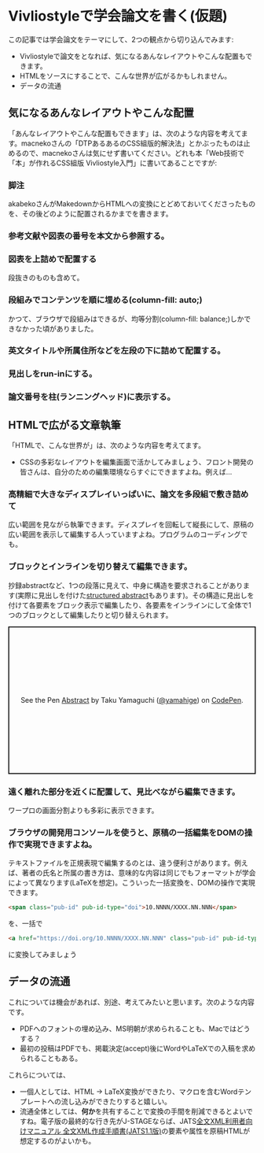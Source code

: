 # Vivliostyleで学会論文を書く(仮題)

この記事では学会論文をテーマにして、2つの観点から切り込んでみます:

- Vivliostyleで論文をとなれば、気になるあんなレイアウトやこんな配置もできます。
- HTMLをソースにすることで、こんな世界が広がるかもしれません。
- データの流通

## 気になるあんなレイアウトやこんな配置

「あんなレイアウトやこんな配置もできます」は、次のような内容を考えてます。macnekoさんの「DTPあるあるのCSS組版的解決法」とかぶったものは止めるので、macnekoさんは気にせず書いてください。どれも本「Web技術で「本」が作れるCSS組版 Vivliostyle入門」に書いてあることですが:

### 脚注

akabekoさんがMakedownからHTMLへの変換にとどめておいてくださったものを、その後どのように配置されるかまでを書きます。

### 参考文献や図表の番号を本文から参照する。


### 図表を上詰めで配置する

段抜きのものも含めて。

### 段組みでコンテンツを順に埋める(column-fill: auto;)

かつて、ブラウザで段組みはできるが、均等分割(column-fill: balance;)しかできなかった頃がありました。

### 英文タイトルや所属住所などを左段の下に詰めて配置する。

### 見出しをrun-inにする。

### 論文番号を柱(ランニングヘッド)に表示する。

## HTMLで広がる文章執筆

「HTMLで、こんな世界が」は、次のような内容を考えてます。

- CSSの多彩なレイアウトを編集画面で活かしてみましょう、フロント開発の皆さんは、自分のための編集環境ならすぐにできますよね。例えば…

### 高精細で大きなディスプレイいっぱいに、論文を多段組で敷き詰めて

広い範囲を見ながら執筆できます。ディスプレイを回転して縦長にして、原稿の広い範囲を表示して編集する人っていますよね。プログラムのコーディングでも。

### ブロックとインラインを切り替えて編集できます。

抄録abstractなど、1つの段落に見えて、中身に構造を要求されることがあります(実際に見出しを付けた[structured abstract](https://en.wikipedia.org/wiki/Abstract_(summary)#Structure)もあります)。その構造に見出しを付けて各要素をブロック表示で編集したり、各要素をインラインにして全体で1つのブロックとして編集したりと切り替えられます。

<p class="codepen" data-height="300" data-default-tab="html,result" data-slug-hash="qBGdjXM" data-pen-title="Abstract" data-user="yamahige" style="height: 300px; box-sizing: border-box; display: flex; align-items: center; justify-content: center; border: 2px solid; margin: 1em 0; padding: 1em;">
  <span>See the Pen <a href="https://codepen.io/yamahige/pen/qBGdjXM">
  Abstract</a> by Taku Yamaguchi (<a href="https://codepen.io/yamahige">@yamahige</a>)
  on <a href="https://codepen.io">CodePen</a>.</span>
</p>
<script async src="https://cpwebassets.codepen.io/assets/embed/ei.js"></script>

### 遠く離れた部分を近くに配置して、見比べながら編集できます。

ワープロの画面分割よりも多彩に表示できます。

### ブラウザの開発用コンソールを使うと、原稿の一括編集をDOMの操作で実現できますよね。

テキストファイルを正規表現で編集するのとは、違う便利さがあります。例えば、著者の氏名と所属の書き方は、意味的な内容は同じでもフォーマットが学会によって異なります(LaTeXを想定)。こういった一括変換を、DOMの操作で実現できます。

```HTML
<span class="pub-id" pub-id-type="doi">10.NNNN/XXXX.NN.NNN</span>
```
を、一括で
```HTML
<a href="https://doi.org/10.NNNN/XXXX.NN.NNN" class="pub-id" pub-id-type="doi">10.NNNN/XXXX.NN.NNN</a>
```
に変換してみましょう

## データの流通

これについては機会があれば、別途、考えてみたいと思います。次のような内容です。

- PDFへのフォントの埋め込み、MS明朝が求められることも、Macではどうする？
- 最初の投稿はPDFでも、掲載決定(accept)後にWordやLaTeXでの入稿を求められることもある。

これらについては、
- 一個人としては、HTML -> LaTeX変換ができたり、マクロを含むWordテンプレートへの流し込みができたりすると嬉しい。
- 流通全体としては、**何か**を共有することで変換の手間を削減できるとよいですね。電子版の最終的な行き先がJ-STAGEならば、JATS[全文XML利用者向けマニュアル 全文XML作成手順書(JATS1.1版)](https://www.jstage.jst.go.jp/static/files/ja/zenbun-xml-jats1_1-manual.pdf)の要素や属性を原稿HTMLが想定するのがよいかも。


